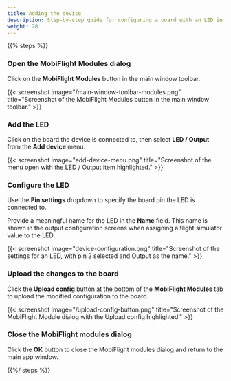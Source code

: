 ```yaml
---
title: Adding the device
description: Step-by-step guide for configuring a board with an LED in MobiFlight.
weight: 20
---
```


{{% steps %}}

### Open the MobiFlight Modules dialog

Click on the **MobiFlight Modules** button in the main window toolbar.

{{< screenshot image="/main-window-toolbar-modules.png" title="Screenshot of the MobiFlight Modules button in the main window toolbar." >}}

### Add the LED

Click on the board the device is connected to, then select **LED / Output** from the **Add device** menu.

{{< screenshot image="add-device-menu.png" title="Screenshot of the menu open with the LED / Output item highlighted." >}}

### Configure the LED

Use the **Pin settings** dropdown to specify the board pin the LED is connected to.

Provide a meaningful name for the LED in the **Name** field. This name is shown in the output configuration screens when assigning a flight simulator value to the LED.

{{< screenshot image="device-configuration.png" title="Screenshot of the settings for an LED, with pin 2 selected and Output as the name." >}}

### Upload the changes to the board

Click the **Upload config** button at the bottom of the **MobiFlight Modules** tab to upload the modified
configuration to the board.

{{< screenshot image="/upload-config-button.png" title="Screenshot of the MobiFlight Module dialog with the Upload config highlighted." >}}

### Close the MobiFlight modules dialog

Click the **OK** button to close the MobiFlight modules dialog and return to the main app window.

{{%/ steps %}}
